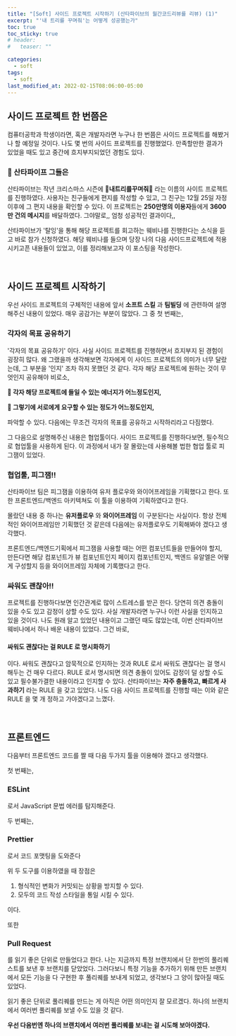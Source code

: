 ```yaml
---
title: "[Soft] 사이드 프로젝트 시작하기 (산타파이브의 월간코드리뷰를 리뷰) (1)"
excerpt: "'내 트리를 꾸며줘'는 어떻게 성공했는가"
toc: true
toc_sticky: true
# header:
#   teaser: ""

categories:
  - soft
tags:
  - soft
last_modified_at: 2022-02-15T08:06:00-05:00
---
```


## 사이드 프로젝트 한 번쯤은

컴퓨터공학과 학생이라면, 혹은 개발자라면 누구나 한 번쯤은 사이드 프로젝트를 해봤거나 할 예정일 것이다. 나도 몇 번의 사이드 프로젝트를 진행했었다. 만족할만한 결과가 있었을 때도 있고 중간에 흐지부지되었던 경험도 있다.

### 🎅 산타파이프 그들은

산타파이브는 작년 크리스마스 시즌에 🎄**내트리를꾸며줘**🎄 라는 이름의 사이트 프로젝트를 진행하였다. 사용자는 친구들에게 편지를 작성할 수 있고, 그 친구는 12월 25일 자정 이후에 그 편지 내용을 확인할 수 있다. 이 프로젝트는 **250만명의 이용자**들에게 **3600만 건의 메시지**를 배달하였다. 그야말로,, 엄청 성공적인 결과이다,,

산타파이브가 '탈잉'을 통해 해당 프로젝트를 회고하는 웨비나를 진행한다는 소식을 듣고 바로 참가 신청하였다. 해당 웨비나를 들으며 당장 나의 다음 사이드프로젝트에 적용시키고픈 내용들이 있었고, 이를 정리해보고자 이 포스팅을 작성한다.

<br/>

## 사이드 프로젝트 시작하기

우선 사이드 프로젝트의 구체적인 내용에 앞서 **소프트 스킬** 과 **팀빌딩** 에 관련하여 설명해주신 내용이 있었다. 매우 공감가는 부분이 많았다. 그 중 첫 번째는,

### 각자의 목표 공유하기

'각자의 목표 공유하기' 이다. 사실 사이드 프로젝트를 진행하면서 흐지부지 된 경험이 굉장히 많다. 왜 그랬을까 생각해보면 각자에게 이 사이드 프로젝트의 의미가 너무 달랐는데, 그 부분을 '인지' 조차 하지 못했던 것 같다. 각자 해당 프로젝트에 원하는 것이 무엇인지 공유해야 비로소,

**🎄 각자 해당 프로젝트에 들일 수 있는 에너지가 어느정도인지,**

**🎄 그렇기에 서로에게 요구할 수 있는 정도가 어느정도인지,**

파악할 수 있다. 다음에는 무조건 각자의 목표를 공유하고 시작하리라고 다짐했다.

그 다음으로 설명해주신 내용은 협업툴이다. 사이드 프로젝트를 진행하다보면, 필수적으로 협업툴을 사용하게 된다. 이 과정에서 내가 잘 몰랐는데 사용해볼 법한 협업 툴로 피그잼이 있었다.

### 협업툴, 피그잼!!

산타파이브 팀은 피그잼을 이용하여 유저 플로우와 와이어프레임을 기획했다고 한다. 또한 프론트엔드/백엔드 아키텍쳐도 이 툴을 이용하여 기획하였다고 한다.

몰랐던 내용 중 하나는 **유저플로우** 와 **와이어프레임** 이 구분된다는 사실이다. 항상 전체적인 와이어프레임만 기획했던 것 같은데 다음에는 유저플로우도 기획해봐야 겠다고 생각했다.

프론트엔드/백엔드기획에서 피그잼을 사용할 때는 어떤 컴포넌트들을 만들어야 할지, 만든다면 해당 컴포넌트가 뷰 컴포넌트인지 페이지 컴포넌트인지, 백엔드 유알엘은 어떻게 구성할지 등을 와이어프레임 자체에 기록했다고 한다.

### 싸워도 괜찮아!!

프로젝트를 진행하다보면 인간관계로 많이 스트레스를 받곤 한다. 당연히 의견 충돌이 있을 수도 있고 감정이 상할 수도 있다. 사실 개발자라면 누구나 이런 사실을 인지하고 있을 것이다. 나도 원래 알고 있었던 내용이고 그랬던 때도 많았는데, 이번 산타파이브 웨비나에서 하나 배운 내용이 있었다. 그건 바로,

#### 싸워도 괜찮다는 걸 RULE 로 명시화하기

이다. 싸워도 괜찮다고 암묵적으로 인지하는 것과 RULE 로서 싸워도 괜찮다는 걸 명시해두는 건 매우 다르다. RULE 로서 명시되면 의견 충돌이 있어도 감정이 덜 상할 수도 있고 필수불가결한 내용이라고 인지할 수 있다. 산타파이브는 **자주 충돌하고, 빠르게 사과하기** 라는 RULE 을 갖고 있었다. 나도 다음 사이드 프로젝트를 진행할 때는 이와 같은 RULE 을 몇 개 정하고 가야겠다고 느꼈다.

<br/>

## 프론트엔드

다음부터 프론트엔드 코드를 짤 때 다음 두가지 툴을 이용해야 겠다고 생각했다.

첫 번째는,

### ESLint

로서 JavaScript 문법 에러를 탐지해준다.

두 번째는,

### Prettier

로서 코드 포맷팅을 도와준다

위 두 도구를 이용하였을 때 장점은

1. 형식적인 변화가 커밋되는 상황을 방지할 수 있다.
2. 모두의 코드 작성 스타일을 통일 시킬 수 있다.

이다.

또한

### Pull Request

를 읽기 좋은 단위로 만들었다고 한다. 나는 지금까지 특정 브랜치에서 단 한번의 풀리퀘스트를 보낸 후 브랜치를 닫았었다. 그러다보니 특정 기능을 추가하기 위해 만든 브랜치에서 모든 기능을 다 구현한 후 풀리퀘를 보내게 되었고, 생각보다 그 양이 많아질 때도 있었다.

읽기 좋은 단위로 풀리퀘를 만드는 게 아직은 어떤 의미인지 잘 모르겠다. 하나의 브랜치에서 여러번 풀리퀘를 보낼 수도 있을 것 같다.

**우선 다음번엔 하나의 브랜치에서 여러번 풀리퀘를 보내는 걸 시도해 보아야겠다.**
